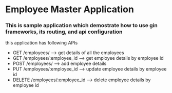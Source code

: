 # Employee Master Application

### This is sample application which demostrate how to use gin frameworks, its routing, and api configuration

this application has following APIs
- GET    /employees/                --> get details of all the employees
- GET    /employees/:employee_id    --> get employee details by employee id
- POST   /employees/                --> add employee details
- PUT    /employees/:employee_id    --> update employee details by employee id
- DELETE /employees/:employee_id    --> delete employee details by employee id

